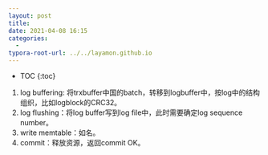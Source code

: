 ```yaml
---
layout: post
title: 
date: 2021-04-08 16:15
categories:
  -
typora-root-url: ../../layamon.github.io
---
```

* TOC
{:toc}



1. log buffering: 将trxbuffer中国的batch，转移到logbuffer中，按log中的结构组织，比如logblock的CRC32。
2. log flushing：将log buffer写到log file中，此时需要确定log sequence number。
3. write memtable：如名。
4. commit：释放资源，返回commit OK。


